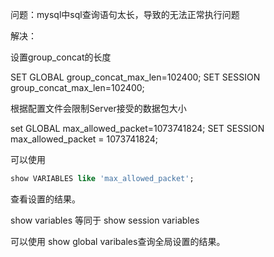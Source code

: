 问题：mysql中sql查询语句太长，导致的无法正常执行问题

解决：

设置group_concat的长度

SET GLOBAL group_concat_max_len=102400;
SET SESSION group_concat_max_len=102400;

根据配置文件会限制Server接受的数据包大小 

set GLOBAL max_allowed_packet=1073741824;
SET SESSION max_allowed_packet = 1073741824;



可以使用

```sql
show VARIABLES like 'max_allowed_packet';
```

查看设置的结果。

show variables 等同于 show session variables 

可以使用 show global varibales查询全局设置的结果。